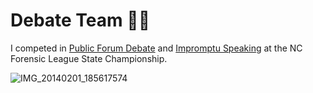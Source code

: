 # Debate Team 🎤📄

I competed in [Public Forum Debate](https://www.speechwire.com/tfl13.pdf) and [Impromptu Speaking](https://www.speechwire.com/tfl14.pdf) at the NC Forensic League State Championship.

![IMG_20140201_185617574](https://user-images.githubusercontent.com/19508013/163060728-6c0d7161-81f4-457a-b41c-93187cd1fa9f.jpeg)
